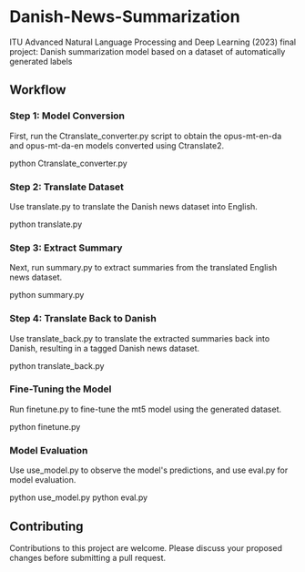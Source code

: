 # Danish-News-Summarization
ITU Advanced Natural Language Processing and Deep Learning (2023) final project: Danish summarization model based on a dataset of automatically generated labels

## Workflow

### Step 1: Model Conversion
First, run the Ctranslate_converter.py script to obtain the opus-mt-en-da and opus-mt-da-en models converted using Ctranslate2.

python Ctranslate_converter.py

### Step 2: Translate Dataset
Use translate.py to translate the Danish news dataset into English.

python translate.py

### Step 3: Extract Summary
Next, run summary.py to extract summaries from the translated English news dataset.

python summary.py

### Step 4: Translate Back to Danish
Use translate_back.py to translate the extracted summaries back into Danish, resulting in a tagged Danish news dataset.

python translate_back.py

### Fine-Tuning the Model
Run finetune.py to fine-tune the mt5 model using the generated dataset.

python finetune.py

### Model Evaluation
Use use_model.py to observe the model's predictions, and use eval.py for model evaluation.

python use_model.py
python eval.py

## Contributing
Contributions to this project are welcome. Please discuss your proposed changes before submitting a pull request.
